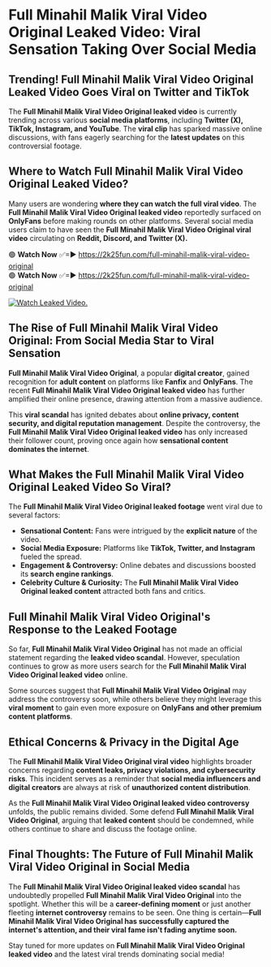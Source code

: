 # Full Minahil Malik Viral Video Original Leaked Video: Viral Sensation Taking Over Social Media

## **Trending! Full Minahil Malik Viral Video Original Leaked Video Goes Viral on Twitter and TikTok**
The **Full Minahil Malik Viral Video Original leaked video** is currently trending across various **social media platforms**, including **Twitter (X), TikTok, Instagram, and YouTube**. The **viral clip** has sparked massive online discussions, with fans eagerly searching for the **latest updates** on this controversial footage.

## **Where to Watch Full Minahil Malik Viral Video Original Leaked Video?**
Many users are wondering **where they can watch the full viral video**. The **Full Minahil Malik Viral Video Original leaked video** reportedly surfaced on **OnlyFans** before making rounds on other platforms. Several social media users claim to have seen the **Full Minahil Malik Viral Video Original viral video** circulating on **Reddit, Discord, and Twitter (X).**

🟢 **Watch Now** ✅=► https://2k25fun.com/full-minahil-malik-viral-video-original  
🟢 **Watch Now** ✅=► https://2k25fun.com/full-minahil-malik-viral-video-original  

[![Watch Leaked Video.](https://miro.medium.com/v2/resize:fit:828/format:webp/1*cilzJN44JGOrTw9NJCrNHA.gif "Watch Leaked Video")](https://2k25fun.com/full-minahil-malik-viral-video-original)

## **The Rise of Full Minahil Malik Viral Video Original: From Social Media Star to Viral Sensation**
**Full Minahil Malik Viral Video Original**, a popular **digital creator**, gained recognition for **adult content** on platforms like **Fanfix** and **OnlyFans**. The recent **Full Minahil Malik Viral Video Original leaked video** has further amplified their online presence, drawing attention from a massive audience.

This **viral scandal** has ignited debates about **online privacy, content security, and digital reputation management**. Despite the controversy, the **Full Minahil Malik Viral Video Original leaked video** has only increased their follower count, proving once again how **sensational content dominates the internet**.

## **What Makes the Full Minahil Malik Viral Video Original Leaked Video So Viral?**
The **Full Minahil Malik Viral Video Original leaked footage** went viral due to several factors:
- **Sensational Content:** Fans were intrigued by the **explicit nature** of the video.
- **Social Media Exposure:** Platforms like **TikTok, Twitter, and Instagram** fueled the spread.
- **Engagement & Controversy:** Online debates and discussions boosted its **search engine rankings**.
- **Celebrity Culture & Curiosity:** The **Full Minahil Malik Viral Video Original leaked content** attracted both fans and critics.

## **Full Minahil Malik Viral Video Original's Response to the Leaked Footage**
So far, **Full Minahil Malik Viral Video Original** has not made an official statement regarding the **leaked video scandal**. However, speculation continues to grow as more users search for the **Full Minahil Malik Viral Video Original leaked video** online.

Some sources suggest that **Full Minahil Malik Viral Video Original** may address the controversy soon, while others believe they might leverage this **viral moment** to gain even more exposure on **OnlyFans and other premium content platforms**.

## **Ethical Concerns & Privacy in the Digital Age**
The **Full Minahil Malik Viral Video Original viral video** highlights broader concerns regarding **content leaks, privacy violations, and cybersecurity risks**. This incident serves as a reminder that **social media influencers and digital creators** are always at risk of **unauthorized content distribution**.

As the **Full Minahil Malik Viral Video Original leaked video controversy** unfolds, the public remains divided. Some defend **Full Minahil Malik Viral Video Original**, arguing that **leaked content** should be condemned, while others continue to share and discuss the footage online.

## **Final Thoughts: The Future of Full Minahil Malik Viral Video Original in Social Media**
The **Full Minahil Malik Viral Video Original leaked video scandal** has undoubtedly propelled **Full Minahil Malik Viral Video Original** into the spotlight. Whether this will be a **career-defining moment** or just another fleeting **internet controversy** remains to be seen. One thing is certain—**Full Minahil Malik Viral Video Original has successfully captured the internet's attention, and their viral fame isn't fading anytime soon.**

Stay tuned for more updates on **Full Minahil Malik Viral Video Original leaked video** and the latest viral trends dominating social media!